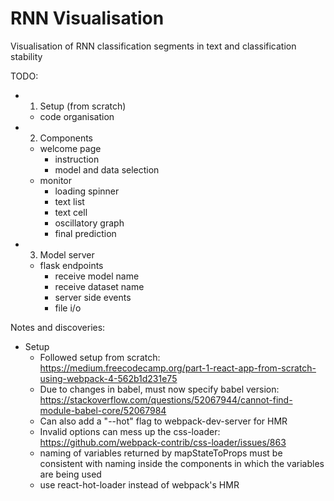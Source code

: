 # RNN Visualisation

Visualisation of RNN classification segments in text and classification stability

TODO:
  - 1. Setup (from scratch)
    - code organisation
  - 2. Components
    - welcome page
      - instruction
      - model and data selection
    - monitor
      - loading spinner
      - text list
      - text cell
      - oscillatory graph
      - final prediction
  - 3. Model server
    - flask endpoints
      - receive model name
      - receive dataset name
      - server side events
      - file i/o

Notes and discoveries:
  - Setup
    - Followed setup from scratch: https://medium.freecodecamp.org/part-1-react-app-from-scratch-using-webpack-4-562b1d231e75
    - Due to changes in babel, must now specify babel version: https://stackoverflow.com/questions/52067944/cannot-find-module-babel-core/52067984
    - Can also add a "--hot" flag to webpack-dev-server for HMR
    - Invalid options can mess up the css-loader: https://github.com/webpack-contrib/css-loader/issues/863
    - naming of variables returned by mapStateToProps must be consistent with naming inside the components in which the variables are being used
    - use react-hot-loader instead of webpack's HMR
